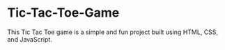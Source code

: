 # Tic-Tac-Toe-Game
This Tic Tac Toe game is a simple and fun project built using HTML, CSS, and JavaScript.
